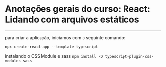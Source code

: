 # Anotações gerais do curso: React: Lidando com arquivos estáticos

---

para criar a aplicação, iniciamos com o seguinte comando:
```
npx create-react-app --template typescript
```

instalando o CSS Module e sass
```npm install -D typescript-plugin-css-modules sass```